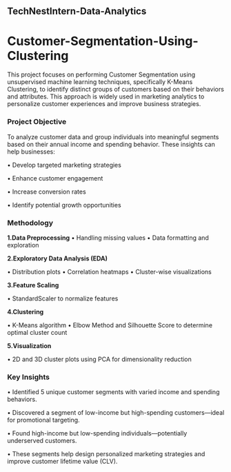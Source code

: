## TechNestIntern-Data-Analytics

 # Customer-Segmentation-Using-Clustering

This project focuses on performing Customer Segmentation using unsupervised machine learning techniques, specifically K-Means Clustering, to identify distinct groups of customers based on their behaviors and attributes. This approach is widely used in marketing analytics to personalize customer experiences and improve business strategies.

### Project Objective

To analyze customer data and group individuals into meaningful segments based on their annual income and spending behavior. These insights can help businesses:

•	Develop targeted marketing strategies

•	Enhance customer engagement

•	Increase conversion rates

•	Identify potential growth opportunities

### Methodology

**1.Data Preprocessing**
  •	Handling missing values
  •	Data formatting and exploration

**2.Exploratory Data Analysis (EDA)**

  •	Distribution plots
  •	Correlation heatmaps
  •	Cluster-wise visualizations

**3.Feature Scaling**

 •	StandardScaler to normalize features

**4.Clustering**

  •	K-Means algorithm
  •	Elbow Method and Silhouette Score to determine optimal cluster count

**5.Visualization**

  •	2D and 3D cluster plots using PCA for dimensionality reduction

### Key Insights

 •	Identified 5 unique customer segments with varied income and spending behaviors.

 •	Discovered a segment of low-income but high-spending customers—ideal for promotional targeting.

 •	Found high-income but low-spending individuals—potentially underserved customers.

 •	These segments help design personalized marketing strategies and improve customer lifetime value (CLV).
